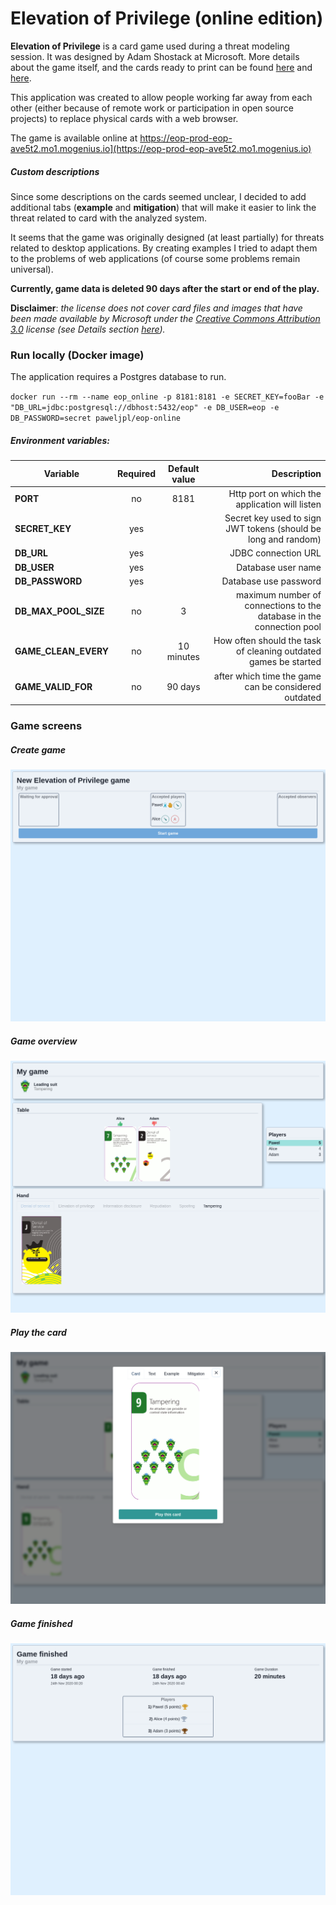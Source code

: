# Elevation of Privilege (online edition)

**Elevation of Privilege** is a card game used during a threat modeling session. It was designed by Adam Shostack at Microsoft. More details about the game itself, and the cards ready to print can be found [here](https://www.microsoft.com/en-us/download/details.aspx?id=20303) and [here](https://github.com/adamshostack/eop).

This application was created to allow people working far away from each other (either because of remote work or participation in open source projects) to replace physical cards with a web browser.

The game is available online at https://eop-prod-eop-ave5t2.mo1.mogenius.io](https://eop-prod-eop-ave5t2.mo1.mogenius.io)

##### Custom descriptions
Since some descriptions on the cards seemed unclear, I decided to add additional tabs (**example** and **mitigation**) that will make it easier to link the threat related to card with the analyzed system.

It seems that the game was originally designed (at least partially) for threats related to desktop applications. By creating examples I tried to adapt them to the problems of web applications (of course some problems remain universal).

**Currently, game data is deleted 90 days after the start or end of the play.**

**Disclaimer**: _the license does not cover card files and images that have been made available by Microsoft under the [Creative Commons Attribution 3.0](http://creativecommons.org/licenses/by/3.0/us/) license (see Details section [here](https://www.microsoft.com/en-us/download/details.aspx?id=20303))._

### Run locally (Docker image)

The application requires a Postgres database to run.

`docker run --rm --name eop_online -p 8181:8181 -e SECRET_KEY=fooBar -e "DB_URL=jdbc:postgresql://dbhost:5432/eop" -e DB_USER=eop -e DB_PASSWORD=secret paweljpl/eop-online`

##### Environment variables:

| Variable             | Required | Default value | Description |
| -------------------- |:--------:|:-------------:| -----------:|
| **PORT**             | no       | 8181          | Http port on which the application will listen                       |
| **SECRET_KEY**       | yes      |               | Secret key used to sign JWT tokens (should be long and random)       |
| **DB_URL**           | yes      |               | JDBC connection URL                                                  |
| **DB_USER**          | yes      |               | Database user name                                                   |
| **DB_PASSWORD**      | yes      |               | Database use password                                                |
| **DB_MAX_POOL_SIZE** | no       | 3             | maximum number of connections to the database in the connection pool |
| **GAME_CLEAN_EVERY** | no       | 10 minutes    | How often should the task of cleaning outdated games be started      |
| **GAME_VALID_FOR**   | no       | 90 days       | after which time the game can be considered outdated                 |

### Game screens

##### Create game
![Create game](.github/doc/img/create_game.png "Create game")

##### Game overview
![Game overview](.github/doc/img/game.png "Game overview")

##### Play the card
![Play the card](.github/doc/img/play_the_card.png "Play the card")

##### Game finished
![Game finished](.github/doc/img/game_finished.png "Game finished")

